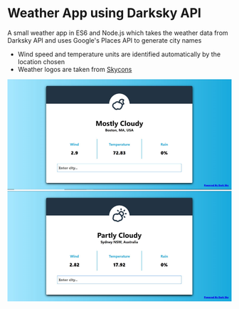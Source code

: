 # Weather App using Darksky API

A small weather app in ES6 and Node.js which takes the weather data from Darksky API and uses Google's Places API to generate city names

* Wind speed and temperature units are identified automatically by the location chosen
* Weather logos are taken from [Skycons](https://darkskyapp.github.io/skycons/)

![alt text](https://github.com/saksham91/Weather_App/blob/master/img_2.png "Image 1")
![alt text](https://github.com/saksham91/Weather_App/blob/master/img_3.png "Image 2")

